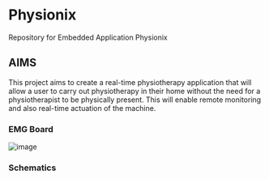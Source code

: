 # Physionix
Repository for Embedded Application Physionix

## AIMS
This project aims to create a real-time physiotherapy application that will allow a user to carry out physiotherapy in their home without the need for a physiotherapist to be physically present. This will enable remote monitoring and also real-time actuation of the machine.

### EMG Board
![image](https://user-images.githubusercontent.com/26685910/214528988-47deaa99-eecb-4313-bb65-86719b7fb25d.png)

### Schematics
 
